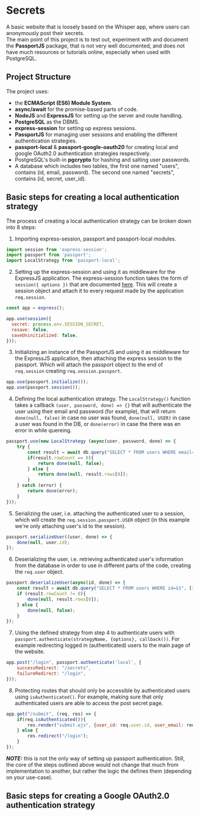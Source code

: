 # Secrets 
A basic website that is loosely based on the Whisper app, where users can anonymously post their secrets.<br />
The main point of this project is to test out, experiment with and document the <b>PassportJS</b> package, that is not very well documented, and does not have much resources or tutorials online, especially when used with PostgreSQL.<br />
## Project Structure
The project uses:
- the <b>ECMAScript (ES6) Module System</b>.
- <b>async/await</b> for the promise-based parts of code.
- <b>NodeJS</b> and <b>ExpressJS</b> for setting up the server and route handling.
- <b>PostgreSQL</b> as the DBMS.
- <b>express-session</b> for setting up express sessions.
- <b>PassportJS</b> for managing user sessions and enabling the different authentication strategies.
- <b>passport-local</b> & <b>passport-google-oauth20</b> for creating local and google OAuth2.0 authentication strategies respectively.
- PostgreSQL's built-in <b>pgcrypto</b> for hashing and salting user passwords.
- A database which includes two tables, the first one named "users", contains (id, email, password). The second one named "secrets", contains (id, secret, user_id).
## Basic steps for creating a local authentication strategy
The process of creating a local authentication strategy can be broken down into 8 steps:
1. Importing express-session, passport and passport-local modules.
```js
import session from 'express-session';
import passport from 'passport';
import LocalStrategy from 'passport-local';
```
2. Setting up the express-session and using it as middleware for the ExpressJS application. The express-session function takes the form of `session({ options })` that are documented <a href='https://www.npmjs.com/package/express-session'>here</a>. This will create a session object and attach it to every request made by the application `req.session`.
```js
const app = express();

app.use(session({
  secret: process.env.SESSION_SECRET,
  resave: false,
  saveUninitialized: false,
}));
```
3. Initializing an instance of the PassportJS and using it as middleware for the ExpressJS application, then attaching the express session to the passport. Which will attach the passport object to the end of `req.session` creating `req.session.passport`.
```js
app.use(passport.initialize());
app.use(passport.session());
```
4. Defining the local authentication strategy. The `LocalStrategy()` function takes a callback `(user, password, done) => {}` that will authenticate the user using their email and password (for example), that will return `done(null, false)` in case no user was found, `done(null, USER)` in case a user was found in the DB, or `done(error)` in case the there was en error in while quereing.
```js
passport.use(new LocalStrategy (async(user, password, done) => {
    try {
        const result = await db.query("SELECT * FROM users WHERE email=$1 AND pwd = crypt($2, pwd)", [user, password]);
        if(result.rowCount == 0){
            return done(null, false);
        } else {
            return done(null, result.rows[0]);
        }
    } catch (error) {
        return done(error);
    }
}));
```
5. Serializing the user, i.e. attaching the authenticated user to a session, which will create the `req.session.passport.USER` object (in this example we're only attaching user's id to the session).
```js
passport.serializeUser((user, done) => {
    done(null, user.id);
});
```
6. Deserializing the user, i.e. retrieving authenticated user's information from the database in order to use in different parts of the code, creating the `req.user` object.
```js
passport.deserializeUser(async(id, done) => {
    const result = await db.query("SELECT * FROM users WHERE id=$1", [id]);
    if (result.rowCount != 0){
        done(null, result.rows[0]);
    } else {
        done(null, false);
    }
});
```
7. Using the defined strategy from step 4 to authenticate users with `passport.authenticate(strategyName, {options}, callback())`. For example redirecting logged in (authenticated) users to the main page of the website.
```js
app.post("/login", passport.authenticate('local', {
    successRedirect: "/secrets",
    failureRedirect: "/login",
}));
```
8. Protecting routes that should only be accessible by authenticated users using `isAuthenticated()`. For example, making sure that only authenticated users are able to access the post secret page.
```js
app.get("/submit", (req, res) => {
    if(req.isAuthenticated()){
        res.render("submit.ejs", {user_id: req.user.id, user_email: req.user.email, username: req.user.username});
    } else {
        res.redirect("/login");
    }
});
```
<i><b>NOTE:</b></i> this is not the only way of setting up passport authentication. Still, the core of the steps outlined above would not change that much from implementation to another, but rather the logic the defines them (depending on your use-case).

## Basic steps for creating a Google OAuth2.0 authentication strategy

